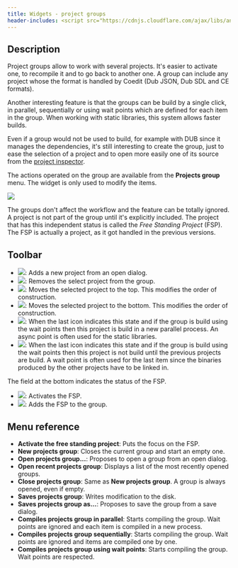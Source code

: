 ```yaml
---
title: Widgets - project groups
header-includes: <script src="https://cdnjs.cloudflare.com/ajax/libs/anchor-js/4.2.2/anchor.min.js"></script>
---
```


## Description

Project groups allow to work with several projects. It's easier to activate one, to recompile it and to go back to another one. 
A group can include any project whose the format is handled by Coedit (Dub JSON, Dub SDL and CE formats).

Another interesting feature is that the groups can be build by a single click, in parallel, sequentially or using wait points which are defined for each item in the group. When working with static libraries, this system allows faster builds.

Even if a group would not be used to build, for example with DUB since it manages the dependencies, it's still interesting to create the group, just to ease the selection of a project and to open more easily one of its source from the [project inspector](widgets_project_inspector.html).

The actions operated on the group are available from the **Projects group** menu. The widget is only used to modify the items.

![](img/widgets_projects_groups.png)

The groups don't affect the workflow and the feature can be totally ignored. 
A project is not part of the group until it's explicitly included. The project that has this independent status is called the _Free Standing Project_ (FSP).
The FSP is actually a project, as it got handled in the previous versions.

## Toolbar

- ![](icons/file/document_add.png): Adds a new project from an open dialog.
- ![](icons/file/document_delete.png): Removes the select project from the group.
- ![](icons/arrow/arrow_up.png): Moves the selected project to the top. This modifies the order of construction.
- ![](icons/arrow/arrow_down.png): Moves the selected project to the bottom. This modifies the order of construction.
- ![](icons/arrow/arrow_divide.png): When the last icon indicates this state and if the group is build using the wait points then this project is build in a new parallel process. An async point is often used for the static libraries.
- ![](icons/arrow/arrow_join.png): When the last icon indicates this state and if the group is build using the wait points then this project is not build until the previous projects are build. A wait point is often used for the last item since the binaries produced by the other projects have to be linked in.

The field at the bottom indicates the status of the FSP.

- ![](icons/other/pencil.png): Activates the FSP.
- ![](icons/file/document_add.png): Adds the FSP to the group.

## Menu reference

- **Activate the free standing project**: Puts the focus on the FSP.
- **New projects group**: Closes the current group and start an empty one.
- **Open projects group...**: Proposes to open a group from an open dialog.
- **Open recent projects group**: Displays a list of the most recently opened groups.
- **Close projects group**: Same as __New projects group__. A group is always opened, even if empty.
- **Saves projects group**: Writes modification to the disk.
- **Saves projects group as...**: Proposes to save the group from a save dialog.
- **Compiles projects group in parallel**: Starts compiling the group. Wait points are ignored and each item is compiled in a new process.
- **Compiles projects group sequentially**: Starts compiling the group. Wait points are ignored and items are compiled one by one.
- **Compiles projects group using wait points**: Starts compiling the group. Wait points are respected.

<script>
anchors.add();
</script>
